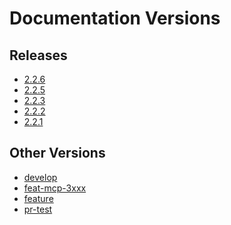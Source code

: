 # Documentation Versions

## Releases


- <a href="/2.2.6" target="_self">2.2.6</a>
- <a href="/2.2.5" target="_self">2.2.5</a>
- <a href="/2.2.3" target="_self">2.2.3</a>
- <a href="/2.2.2" target="_self">2.2.2</a>
- <a href="/2.2.1" target="_self">2.2.1</a>

## Other Versions


- <a href="/develop" target="_self">develop</a>
- <a href="/feat-mcp-3xxx" target="_self">feat-mcp-3xxx</a>
- <a href="/feature" target="_self">feature</a>
- <a href="/pr-test" target="_self">pr-test</a>
